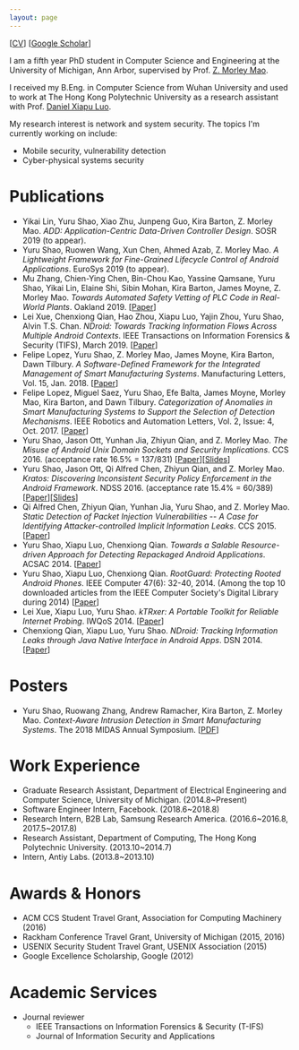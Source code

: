 ```yaml
---
layout: page
---
```


[[CV](http://web.eecs.umich.edu/~yurushao/cv/cv_yurushao.pdf)] [[Google Scholar](https://scholar.google.com/citations?user=XT85w60AAAAJ)]

I am a fifth year PhD student in Computer Science and Engineering at the University of Michigan, Ann Arbor, supervised by Prof. [Z. Morley Mao](http://web.eecs.umich.edu/~zmao/).

I received my B.Eng. in Computer Science from Wuhan University and used to work at The Hong Kong Polytechnic University as a research assistant with Prof. [Daniel Xiapu Luo](http://www4.comp.polyu.edu.hk/~csxluo/).

My research interest is network and system security. The topics I'm currently working on include:

  - Mobile security, vulnerability detection 
  - Cyber-physical systems security


# Publications

  - Yikai Lin, Yuru Shao, Xiao Zhu, Junpeng Guo, Kira Barton, Z. Morley Mao. _ADD: Application-Centric Data-Driven Controller Design_. SOSR 2019 (to appear).
  - Yuru Shao, Ruowen Wang, Xun Chen, Ahmed Azab, Z. Morley Mao. _A Lightweight Framework for Fine-Grained Lifecycle Control of Android Applications_. EuroSys 2019 (to appear).
  - Mu Zhang, Chien-Ying Chen, Bin-Chou Kao, Yassine Qamsane, Yuru Shao, Yikai Lin, Elaine Shi, Sibin Mohan, Kira Barton, James Moyne, Z. Morley Mao. _Towards Automated Safety Vetting of PLC Code in Real-World Plants_. Oakland 2019. [[Paper][paper_oakland19]]
  - Lei Xue, Chenxiong Qian, Hao Zhou, Xiapu Luo, Yajin Zhou, Yuru Shao, Alvin T.S. Chan. _NDroid: Towards Tracking Information Flows Across Multiple Android Contexts_. IEEE Transactions on Information Forensics & Security (TIFS), March 2019. [[Paper][paper_ndroid_tifs]]
  - Felipe Lopez, Yuru Shao, Z. Morley Mao, James Moyne, Kira Barton, Dawn Tilbury. _A Software-Defined Framework for the Integrated Management of Smart Manufacturing Systems_. Manufacturing Letters, Vol. 15, Jan. 2018. [[Paper][paper_sdc_framework]]
  - Felipe Lopez, Miguel Saez, Yuru Shao, Efe Balta, James Moyne, Morley Mao, Kira Barton, and Dawn Tilbury. _Categorization of Anomalies in Smart Manufacturing Systems to Support the Selection of Detection Mechanisms_. IEEE Robotics and Automation Letters, Vol. 2, Issue: 4, Oct. 2017. [[Paper][paper_anomaly_detection]]
  - Yuru Shao, Jason Ott, Yunhan Jia, Zhiyun Qian, and Z. Morley Mao. _The Misuse of Android Unix Domain Sockets and Security Implications_. CCS 2016. (acceptance rate 16.5% = 137/831) [[Paper][paper_ccs16]][[Slides][slides_ccs16]]
  - Yuru Shao, Jason Ott, Qi Alfred Chen, Zhiyun Qian, and Z. Morley Mao. _Kratos: Discovering Inconsistent Security Policy Enforcement in the Android Framework_. NDSS 2016. (acceptance rate 15.4% = 60/389) [[Paper][paper_ndss16]][[Slides][slides_ndss16]]
  - Qi Alfred Chen, Zhiyun Qian, Yunhan Jia, Yuru Shao, and Z. Morley Mao. _Static Detection of Packet Injection Vulnerabilities -- A Case for Identifying Attacker-controlled Implicit Information Leaks_. CCS 2015. [[Paper][paper_alfred_ccs15]]
  - Yuru Shao, Xiapu Luo, Chenxiong Qian. _Towards a Salable Resource-driven Approach for Detecting Repackaged Android Applications_. ACSAC 2014. [[Paper][paper_acsac14]]
  - Yuru Shao, Xiapu Luo, Chenxiong Qian. _RootGuard: Protecting Rooted Android Phones_.  IEEE Computer 47(6): 32-40, 2014. (Among the top 10 downloaded articles from the IEEE Computer Society's Digital Library during 2014) [[Paper][paper_rootguard]]
  - Lei Xue, Xiapu Luo, Yuru Shao. _kTRxer: A Portable Toolkit for Reliable Internet Probing_. IWQoS 2014. [[Paper][paper_leixue_iwqos14]]
  - Chenxiong Qian, Xiapu Luo, Yuru Shao. _NDroid: Tracking Information Leaks through Java Native Interface in Android Apps_. DSN 2014. [[Paper][paper_chenxiong_dsn14]]

[paper_oakland19]: https://drive.google.com/file/d/14_zxjyMYyJxJEj0wPkCOaNA7F2FCY9jE
[paper_sdc_framework]: https://www.sciencedirect.com/science/article/pii/S2213846317300767
[paper_ndroid_tifs]: https://ieeexplore.ieee.org/document/8443386
[paper_anomaly_detection]: http://ieeexplore.ieee.org/document/7945261/
[paper_ccs16]: http://web.eecs.umich.edu/~yurushao/pubs/sinspector_ccs2016.pdf
[slides_ccs16]: http://web.eecs.umich.edu/~yurushao/pubs/sinspector_ccs2016_slides.pdf
[paper_ndss16]: http://web.eecs.umich.edu/~yurushao/pubs/kratos_ndss2016.pdf
[slides_ndss16]: http://web.eecs.umich.edu/~yurushao/pubs/kratos_ndss2016_slides.pdf
[paper_alfred_ccs15]: http://web.eecs.umich.edu/~alfchen/alfred_ccs15.pdf
[paper_acsac14]: http://www4.comp.polyu.edu.hk/~csxluo/ResDroid.pdf
[paper_rootguard]: http://www4.comp.polyu.edu.hk/~csxluo/RootGuard.pdf
[paper_leixue_iwqos14]: http://ieeexplore.ieee.org/stamp/stamp.jsp?tp=&arnumber=6914311
[paper_chenxiong_dsn14]: http://www4.comp.polyu.edu.hk/~csxluo/NDroid.pdf

# Posters

  - Yuru Shao, Ruowang Zhang, Andrew Ramacher, Kira Barton, Z. Morley Mao. _Context-Aware Intrusion Detection in Smart Manufacturing Systems_. The 2018 MIDAS Annual Symposium. [[PDF][poster_midas2018]]

[poster_midas2018]: http://web.eecs.umich.edu/~yurushao/pubs/MIDAS2018_poster.pdf

# Work Experience

  - Graduate Research Assistant, Department of Electrical Engineering and Computer Science, University of Michigan. (2014.8~Present)
  - Software Engineer Intern, Facebook. (2018.6~2018.8)
  - Research Intern, B2B Lab, Samsung Research America. (2016.6~2016.8, 2017.5~2017.8)
  - Research Assistant, Department of Computing, The Hong Kong Polytechnic University. (2013.10~2014.7)
  - Intern, Antiy Labs. (2013.8~2013.10)

# Awards & Honors

  - ACM CCS Student Travel Grant, Association for Computing Machinery (2016)
  - Rackham Conference Travel Grant, University of Michigan (2015, 2016)
  - USENIX Security Student Travel Grant, USENIX Association (2015)
  - Google Excellence Scholarship, Google (2012)

# Academic Services

  - Journal reviewer
    - IEEE Transactions on Information Forensics & Security (T-IFS)
    - Journal of Information Security and Applications
